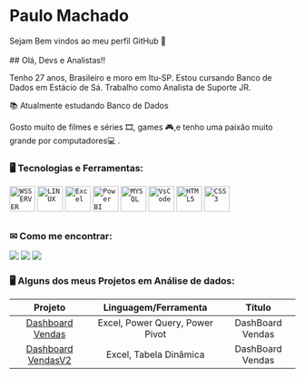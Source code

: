 <h1 align="left">Paulo Machado</h1>
<p>Sejam Bem vindos ao meu perfil GitHub 👋
</br>
</br>
 ## Olá, Devs e Analistas!!
<p>Tenho 27 anos, Brasileiro e moro em Itu-SP. Estou cursando Banco de Dados em Estácio de Sá.
Trabalho como Analista de Suporte JR.</p>
 <p align="left">📚 Atualmente estudando Banco de Dados</p>
 <p align="left"> Gosto muito de filmes e séries 🎞, games 🎮,e tenho uma paixão muito grande por computadores💻 .</p>
</div>

### 🖥️ Tecnologias e Ferramentas: 

<code><img width="45px" src="https://cdn.jsdelivr.net/gh/devicons/devicon/icons/windows8/windows8-original.svg" title="WSSERVER"/></code>
<code><img width="45px" src="https://cdn.jsdelivr.net/gh/devicons/devicon/icons/linux/linux-original.svg" title="LINUX"/></code>
<code><img width="45px" src="https://user-images.githubusercontent.com/95966908/154862938-254348e1-4291-448c-95ba-2daba1b33fb9.png" title = "Excel"/></code>
<code><img width="45px" src="https://user-images.githubusercontent.com/95966908/154862894-f215a9ce-9bcf-4f6e-ab59-43e1b8163431.png" title = "Power BI"/></code>
<code><img width="45px" src="https://cdn.jsdelivr.net/gh/devicons/devicon/icons/mysql/mysql-original-wordmark.svg" title = "MYSQL" /></code>
<code><img width="45px" src="https://cdn.jsdelivr.net/gh/devicons/devicon/icons/visualstudio/visualstudio-plain.svg" title = "VsCode"/></code>
<code><img width="45px" src="https://cdn.jsdelivr.net/gh/devicons/devicon/icons/html5/html5-original-wordmark.svg" title = "HTML5"/></code>
<code><img width="45px" src="https://cdn.jsdelivr.net/gh/devicons/devicon/icons/css3/css3-original-wordmark.svg" title = "CSS3"/></code>

##
### ✉ Como me encontrar:
<div>   
  <a href="https://www.instagram.com/paulo.machado96/" target="_blank"><img src="https://img.shields.io/badge/-Instagram-%23E4405F?style=for-the-badge&logo=instagram&logoColor=white" target="_blank"></a>
  <a href = "mailto:paulo.machado200496@outlook.com"><img src="https://img.shields.io/badge/-Gmail-%23333?style=for-the-badge&logo=gmail&logoColor=white" target="_blank"></a>
  <a href="https://www.linkedin.com/in/paulo-machado-2661a6104/" target="_blank"><img src="https://img.shields.io/badge/-LinkedIn-%230077B5?style=for-the-badge&logo=linkedin&logoColor=white" target="_blank"></a> 

</div>

</p>


### 🖥️ Alguns dos meus Projetos em Análise de dados: 
Projeto | Linguagem/Ferramenta | Título 
 :---: |:---: |:---: |
 [Dashboard Vendas](https://github.com/pmachadocode/dashboard_vendas.git) | Excel, Power Query, Power Pivot | DashBoard Vendas
 [Dashboard VendasV2](#) | Excel, Tabela Dinâmica | DashBoard Vendas
